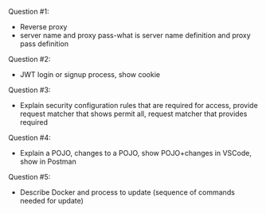 Question #1:
* Reverse proxy
* server name and proxy pass-what is server name definition and proxy pass definition

Question #2:
* JWT login or signup process, show cookie 

Question #3:
* Explain security configuration rules that are required for access, provide request matcher that shows permit all, request matcher that provides required

Question #4:
* Explain a POJO, changes to a POJO, show POJO+changes in VSCode, show in Postman

Question #5:
* Describe Docker and process to update (sequence of commands needed for update)